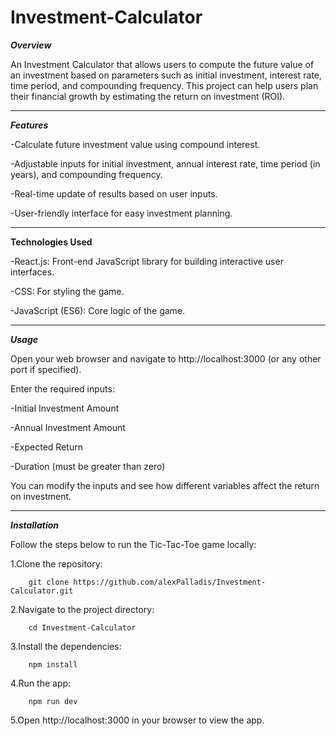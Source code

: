 # Investment-Calculator

***Overview***

An Investment Calculator that allows users to compute the future value of an investment based on parameters such as initial investment, interest rate, time period, and compounding frequency. This project can help users plan their financial growth by estimating the return on investment (ROI).
***

***Features***

-Calculate future investment value using compound interest.

-Adjustable inputs for initial investment, annual interest rate, time period (in years), and compounding frequency.

-Real-time update of results based on user inputs.

-User-friendly interface for easy investment planning.
***


**Technologies Used**

-React.js: Front-end JavaScript library for building interactive user interfaces.

-CSS: For styling the game.

-JavaScript (ES6): Core logic of the game.
***

***Usage***

Open your web browser and navigate to http://localhost:3000 (or any other port if specified).

Enter the required inputs:

-Initial Investment Amount

-Annual Investment Amount

-Expected Return

-Duration (must be greater than zero)

You can modify the inputs and see how different variables affect the return on investment.
***
***Installation***

Follow the steps below to run the Tic-Tac-Toe game locally:

1.Clone the repository:

        git clone https://github.com/alexPalladis/Investment-Calculator.git

2.Navigate to the project directory:

        cd Investment-Calculator

3.Install the dependencies:

        npm install

4.Run the app:

        npm run dev

5.Open http://localhost:3000 in your browser to view the app.
